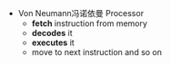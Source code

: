 + Von Neumann冯诺依曼 Processor
	+ **fetch** instruction from memory
	+ **decodes** it
	+ **executes** it
	+ move to next instruction
	and so on
